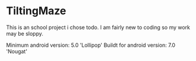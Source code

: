 # TiltingMaze

This is an school project i chose todo. I am fairly new to coding so my work may be sloppy.

Minimum android version: 5.0 'Lollipop'
Buildt for android version: 7.0 'Nougat'
